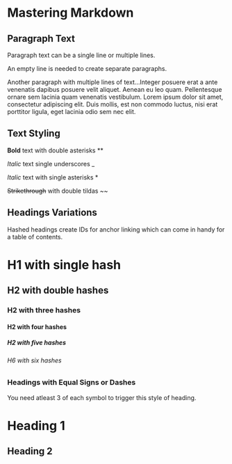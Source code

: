 # Mastering Markdown

## Paragraph Text

Paragraph text can be a single line or multiple lines.

An empty line is needed to create separate paragraphs.

Another paragraph with multiple lines of text...Integer posuere erat a ante venenatis dapibus posuere velit aliquet. Aenean eu leo quam. Pellentesque ornare sem lacinia quam venenatis vestibulum. Lorem ipsum dolor sit amet, consectetur adipiscing elit. Duis mollis, est non commodo luctus, nisi erat porttitor ligula, eget lacinia odio sem nec elit.

## Text Styling

**Bold** text with double asterisks **

_Italic_ text single underscores _

*Italic* text with single asterisks *

~~Strikethrough~~ with double tildas ~~

## Headings Variations

Hashed headings create IDs for anchor linking which can come in handy for a table of contents.

# H1 with single hash #

## H2 with double hashes ##

### H2 with three hashes ###

#### H2 with four hashes ####

##### H2 with five hashes #####

###### H6 with six hashes ######

### Headings with Equal Signs or Dashes

You need atleast 3 of each symbol to trigger this style of heading.

Heading 1
==================

Heading 2
------------------